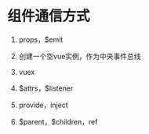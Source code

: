 # 组件通信方式

1. props，$emit

2. 创建一个空vue实例，作为中央事件总线

3. vuex

4. \$attrs，$listener

5. provide，inject

6. \$parent，$children，ref